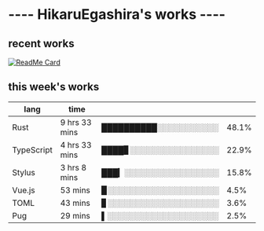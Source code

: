 # ---- HikaruEgashira's works ----

## recent works

[![ReadMe Card](https://github-readme-stats.vercel.app/api/pin/?username=twin-te&repo=twinte-front)](https://github.com/twin-te/twinte-front)

## this week's works

| lang        | time           |                       |        |
| ----------- | -------------- | --------------------- | ------ |
| Rust        | 9 hrs 33 mins  | ██████████░░░░░░░░░░░ |  48.1% |
| TypeScript  | 4 hrs 33 mins  | ████▊░░░░░░░░░░░░░░░░ |  22.9% |
| Stylus      | 3 hrs 8 mins   | ███▎░░░░░░░░░░░░░░░░░ |  15.8% |
| Vue.js      | 53 mins        | ▉░░░░░░░░░░░░░░░░░░░░ |   4.5% |
| TOML        | 43 mins        | ▊░░░░░░░░░░░░░░░░░░░░ |   3.6% |
| Pug         | 29 mins        | ▌░░░░░░░░░░░░░░░░░░░░ |   2.5% |
